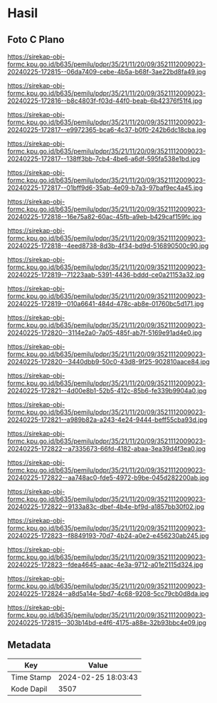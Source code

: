 # Hasil

## Foto C Plano

https://sirekap-obj-formc.kpu.go.id/b635/pemilu/pdpr/35/21/11/20/09/3521112009023-20240225-172815--06da7409-cebe-4b5a-b68f-3ae22bd8fa49.jpg

https://sirekap-obj-formc.kpu.go.id/b635/pemilu/pdpr/35/21/11/20/09/3521112009023-20240225-172816--b8c4803f-f03d-44f0-beab-6b42376f51f4.jpg

https://sirekap-obj-formc.kpu.go.id/b635/pemilu/pdpr/35/21/11/20/09/3521112009023-20240225-172817--e9972365-bca6-4c37-b0f0-242b6dc18cba.jpg

https://sirekap-obj-formc.kpu.go.id/b635/pemilu/pdpr/35/21/11/20/09/3521112009023-20240225-172817--138ff3bb-7cb4-4be6-a6df-595fa538e1bd.jpg

https://sirekap-obj-formc.kpu.go.id/b635/pemilu/pdpr/35/21/11/20/09/3521112009023-20240225-172817--01bff9d6-35ab-4e09-b7a3-97baf9ec4a45.jpg

https://sirekap-obj-formc.kpu.go.id/b635/pemilu/pdpr/35/21/11/20/09/3521112009023-20240225-172818--16e75a82-60ac-45fb-a9eb-b429caf159fc.jpg

https://sirekap-obj-formc.kpu.go.id/b635/pemilu/pdpr/35/21/11/20/09/3521112009023-20240225-172818--4eed8738-8d3b-4f34-bd9d-516890500c90.jpg

https://sirekap-obj-formc.kpu.go.id/b635/pemilu/pdpr/35/21/11/20/09/3521112009023-20240225-172819--71223aab-5391-4436-bddd-ce0a21153a32.jpg

https://sirekap-obj-formc.kpu.go.id/b635/pemilu/pdpr/35/21/11/20/09/3521112009023-20240225-172819--010a6641-484d-478c-ab8e-01760bc5d171.jpg

https://sirekap-obj-formc.kpu.go.id/b635/pemilu/pdpr/35/21/11/20/09/3521112009023-20240225-172820--3114e2a0-7a05-485f-ab7f-5169e91ad4e0.jpg

https://sirekap-obj-formc.kpu.go.id/b635/pemilu/pdpr/35/21/11/20/09/3521112009023-20240225-172820--3440dbb9-50c0-43d8-9f25-902810aace84.jpg

https://sirekap-obj-formc.kpu.go.id/b635/pemilu/pdpr/35/21/11/20/09/3521112009023-20240225-172821--4d00e8b1-52b5-412c-85b6-fe339b9904a0.jpg

https://sirekap-obj-formc.kpu.go.id/b635/pemilu/pdpr/35/21/11/20/09/3521112009023-20240225-172821--a989b82a-a243-4e24-9444-beff55cba93d.jpg

https://sirekap-obj-formc.kpu.go.id/b635/pemilu/pdpr/35/21/11/20/09/3521112009023-20240225-172822--a7335673-66fd-4182-abaa-3ea39d4f3ea0.jpg

https://sirekap-obj-formc.kpu.go.id/b635/pemilu/pdpr/35/21/11/20/09/3521112009023-20240225-172822--aa748ac0-fde5-4972-b9be-045d282200ab.jpg

https://sirekap-obj-formc.kpu.go.id/b635/pemilu/pdpr/35/21/11/20/09/3521112009023-20240225-172822--9133a83c-dbef-4b4e-bf9d-a1857bb30f02.jpg

https://sirekap-obj-formc.kpu.go.id/b635/pemilu/pdpr/35/21/11/20/09/3521112009023-20240225-172823--f8849193-70d7-4b24-a0e2-e456230ab245.jpg

https://sirekap-obj-formc.kpu.go.id/b635/pemilu/pdpr/35/21/11/20/09/3521112009023-20240225-172823--fdea4645-aaac-4e3a-9712-a01e2115d324.jpg

https://sirekap-obj-formc.kpu.go.id/b635/pemilu/pdpr/35/21/11/20/09/3521112009023-20240225-172824--a8d5a14e-5bd7-4c68-9208-5cc79cb0d8da.jpg

https://sirekap-obj-formc.kpu.go.id/b635/pemilu/pdpr/35/21/11/20/09/3521112009023-20240225-172815--303b14bd-e4f6-4175-a88e-32b93bbc4e09.jpg


## Metadata

| Key        | Value               |
| ---------- | ------------------- |
| Time Stamp | 2024-02-25 18:03:43 |
| Kode Dapil | 3507                |



